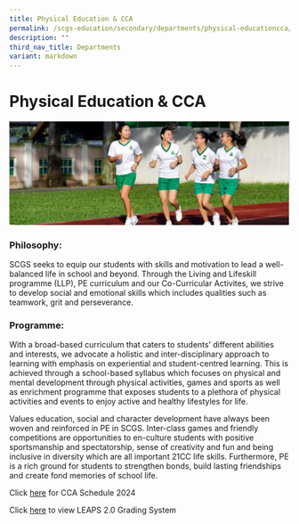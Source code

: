 ```yaml
---
title: Physical Education & CCA
permalink: /scgs-education/secondary/departments/physical-educationcca/
description: ""
third_nav_title: Departments
variant: markdown
---
```

# **Physical Education & CCA**

![](/images/SCGS-PECCA-1.jpg)

### Philosophy:

SCGS seeks to equip our students with skills and motivation to lead a well-balanced life in school and beyond. Through the Living and Lifeskill programme (LLP), PE curriculum and our Co-Curricular Activites, we strive to develop social and emotional skills which includes qualities such as teamwork, grit and perseverance.

### Programme:

With a broad-based curriculum that caters to students’ different abilities and interests, we advocate a holistic and inter-disciplinary approach to learning with emphasis on experiential and student-centred learning. This is achieved through a school-based syllabus which focuses on physical and mental development through physical activities, games and sports as well as enrichment programme that exposes students to a plethora of physical activities and events to enjoy active and healthy lifestyles for life.

Values education, social and character development have always been woven and reinforced in PE in SCGS. Inter-class games and friendly competitions are opportunities to en-culture students with positive sportsmanship and spectatorship, sense of creativity and fun and being inclusive in diversity which are all important 21CC life skills. Furthermore, PE is a rich ground for students to strengthen bonds, build lasting friendships and create fond memories of school life.

Click [here](/files/CCA_Schedule_2024.pdf) for CCA Schedule 2024

Click [here](/files/leaps-2_School-website.pdf) to view LEAPS 2.0 Grading System